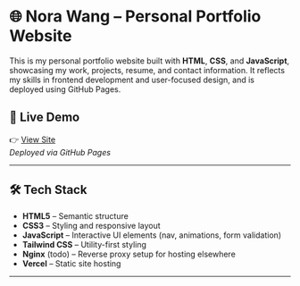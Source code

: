 # 🌐 Nora Wang – Personal Portfolio Website

This is my personal portfolio website built with **HTML**, **CSS**, and **JavaScript**, showcasing my work, projects, resume, and contact information. It reflects my skills in frontend development and user-focused design, and is deployed using GitHub Pages.

## 🚀 Live Demo

👉 [View Site](https://norawang.ca)  
_Deployed via GitHub Pages_

---

## 🛠 Tech Stack

- **HTML5** – Semantic structure  
- **CSS3** – Styling and responsive layout  
- **JavaScript** – Interactive UI elements (nav, animations, form validation)  
- **Tailwind CSS** – Utility-first styling  
- **Nginx** (todo) – Reverse proxy setup for hosting elsewhere  
- **Vercel** – Static site hosting

---

